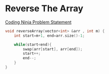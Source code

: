 # Reverse The Array

<a href="https://www.naukri.com/code360/problems/reverse-the-array_1262298?interviewProblemRedirection=true&search=&leftPanelTabValue=PROBLEM&count=25&sort_entity=order&sort_order=ASC&customSource=studio_nav&page=2&attempt_status=COMPLETED">Coding Ninja Problem Statement</a>

```cpp
void reverseArray(vector<int> &arr , int m) {
    int start=m+1, end=arr.size()-1;

    while(start<end){
        swap(arr[start], arr[end]);
        start++;
        end--;
    }
}
```
